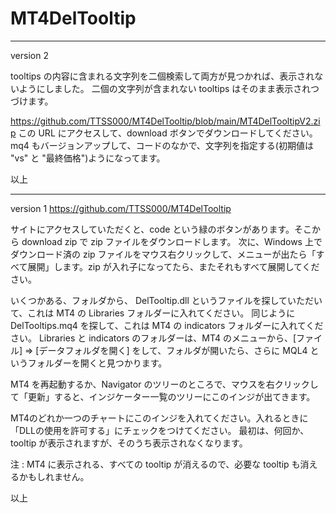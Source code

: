 # MT4DelTooltip

----------------------------------
version 2

tooltips の内容に含まれる文字列を二個検索して両方が見つかれば、表示されないようにしました。
二個の文字列が含まれない tooltips はそのまま表示されつづけます。

https://github.com/TTSS000/MT4DelTooltip/blob/main/MT4DelTooltipV2.zip
この URL にアクセスして、download ボタンでダウンロードしてください。
mq4 もバージョンアップして、コードのなかで、文字列を指定する(初期値は "vs" と "最終価格")ようになってます。

以上


----------------------------------
version 1
https://github.com/TTSS000/MT4DelTooltip

サイトにアクセスしていただくと、code という緑のボタンがあります。そこから download zip で zip ファイルをダウンロードします。
次に、Windows 上でダウンロード済の zip ファイルをマウス右クリックして、メニューが出たら「すべて展開」します。zip が入れ子になってたら、またそれもすべて展開してください。

いくつかある、フォルダから、 DelTooltip.dll というファイルを探していただいて、これは MT4 の Libraries フォルダーに入れてください。
同じように DelTooltips.mq4 を探して、これは MT4 の indicators フォルダーに入れてください。
Libraries と indicators のフォルダーは、MT4 のメニューから、[ファイル] ⇒ [データフォルダを開く] をして、フォルダが開いたら、さらに MQL4 というフォルダーを開くと見つかります。

MT4 を再起動するか、Navigator のツリーのところで、マウスを右クリックして「更新」すると、インジケーター一覧のツリーにこのインジが出てきます。

MT4のどれか一つのチャートにこのインジを入れてください。入れるときに 「DLLの使用を許可する」にチェックをつけてください。
最初は、何回か、tooltip が表示されますが、そのうち表示されなくなります。

注 : MT4 に表示される、すべての tooltip が消えるので、必要な tooltip も消えるかもしれません。

以上
